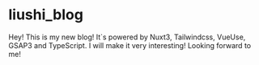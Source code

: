 # liushi_blog
Hey! This is my new blog! It`s powered by Nuxt3, Tailwindcss, VueUse, GSAP3 and TypeScript. I will make it very interesting! Looking forward to me! 

